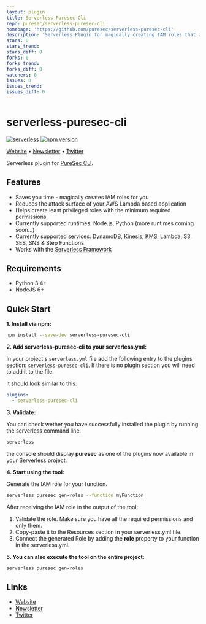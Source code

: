 ```yaml
---
layout: plugin
title: Serverless Puresec Cli
repo: puresec/serverless-puresec-cli
homepage: 'https://github.com/puresec/serverless-puresec-cli'
description: 'Serverless Plugin for magically creating IAM roles that are least privileged per function.'
stars: 0
stars_trend: 
stars_diff: 0
forks: 0
forks_trend: 
forks_diff: 0
watchers: 0
issues: 0
issues_trend: 
issues_diff: 0
---
```



# serverless-puresec-cli

[![serverless](http://public.serverless.com/badges/v3.svg)](http://www.serverless.com)
[![npm version](https://badge.fury.io/js/serverless-puresec-cli.svg)](https://badge.fury.io/js/serverless-puresec-cli)

[Website](https://www.puresec.io/) • [Newsletter](http://eepurl.com/cPu0_b) • [Twitter](https://twitter.com/PureSecTeam/)

Serverless plugin for [PureSec CLI](https://github.com/puresec/puresec-cli).

## Features

* Saves you time - magically creates IAM roles for you
* Reduces the attack surface of your AWS Lambda based application
* Helps create least privileged roles with the minimum required permissions
* Currently supported runtimes: Node.js, Python (more runtimes coming soon...)
* Currently supported services: DynamoDB, Kinesis, KMS, Lambda, S3, SES, SNS & Step Functions
* Works with the [Serverless Framework](https://github.com/serverless/serverless)

## Requirements

* Python 3.4+
* NodeJS 6+

## Quick Start

**1. Install via npm:**

```bash
npm install --save-dev serverless-puresec-cli
```

**2. Add serverless-puresec-cli to your serverless.yml:**

In your project's `serverless.yml` file add the following entry to the plugins section: `serverless-puresec-cli`. 
If there is no plugin section you will need to add it to the file.

It should look similar to this:
```yaml
plugins:
  - serverless-puresec-cli
```

**3. Validate:**

You can check wether you have successfully installed the plugin by running the serverless command line.

```bash
serverless
```

the console should display **puresec** as one of the plugins now available in your Serverless project.

**4. Start using the tool:**

Generate the IAM role for your function.

```bash
serverless puresec gen-roles --function myFunction
```

After receiving the IAM role in the output of the tool:

1. Validate the role. Make sure you have all the required permissions and only them.
2. Copy-paste it to the Resources section in your serverless.yml file.
3. Connect the generated Role by adding the **role** property to your function in the serverless.yml.

**5. You can also execute the tool on the entire project:**

```bash
serverless puresec gen-roles
```


## Links

* [Website](https://www.puresec.io/)
* [Newsletter](http://eepurl.com/cPu0_b)
* [Twitter](https://twitter.com/PureSecTeam/)

